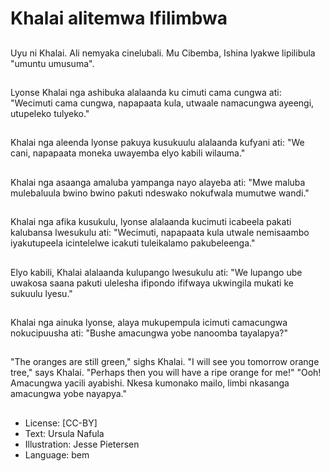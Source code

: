 # Khalai alitemwa Ifilimbwa

##
Uyu ni Khalai. Ali nemyaka cinelubali. Mu Cibemba, Ishina lyakwe lipilibula "umuntu umusuma".

##
Lyonse Khalai nga ashibuka alalaanda ku cimuti cama cungwa ati: "Wecimuti cama cungwa, napapaata kula, utwaale namacungwa ayeengi, utupeleko tulyeko."

##
Khalai nga aleenda lyonse pakuya kusukuulu alalaanda kufyani ati: "We cani, napapaata moneka uwayemba elyo kabili wilauma."

##
Khalai nga asaanga amaluba yampanga nayo alayeba ati: "Mwe maluba mulebaluula bwino bwino pakuti ndeswako nokufwala mumutwe wandi."

##
Khalai nga afika kusukulu, lyonse alalaanda kucimuti icabeela pakati kalubansa lwesukulu ati: "Wecimuti, napapaata kula utwale nemisaambo iyakutupeela icintelelwe icakuti tuleikalamo pakubeleenga."

##
Elyo kabili, Khalai alalaanda kulupango lwesukulu ati: "We lupango ube uwakosa saana pakuti ulelesha ifipondo ififwaya ukwingila mukati ke sukuulu lyesu."

##
Khalai nga ainuka lyonse, alaya mukupempula icimuti camacungwa nokucipuusha ati: "Bushe amacungwa yobe nanoomba tayalapya?"

##
"The oranges are still green," sighs Khalai. "I will see you tomorrow orange tree," says Khalai. "Perhaps then you will have a ripe orange for me!"
"Ooh! Amacungwa yacili ayabishi. Nkesa kumonako mailo, limbi nkasanga amacungwa yobe nayapya."

##
* License: [CC-BY]
* Text: Ursula Nafula
* Illustration: Jesse Pietersen
* Language: bem

